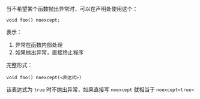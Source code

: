 当不希望某个函数抛出异常时，可以在声明处使用这个：
```
void foo() noexcept;
```

表示：
1. 异常在函数内部处理
2. 如果抛出异常，直接终止程序

完整形式：
```
void foo() noexcept(<表达式>)
```

该表达式为 `true` 时不抛出异常，如果直接写 `noexcept` 就相当于 `noexcept<true>`